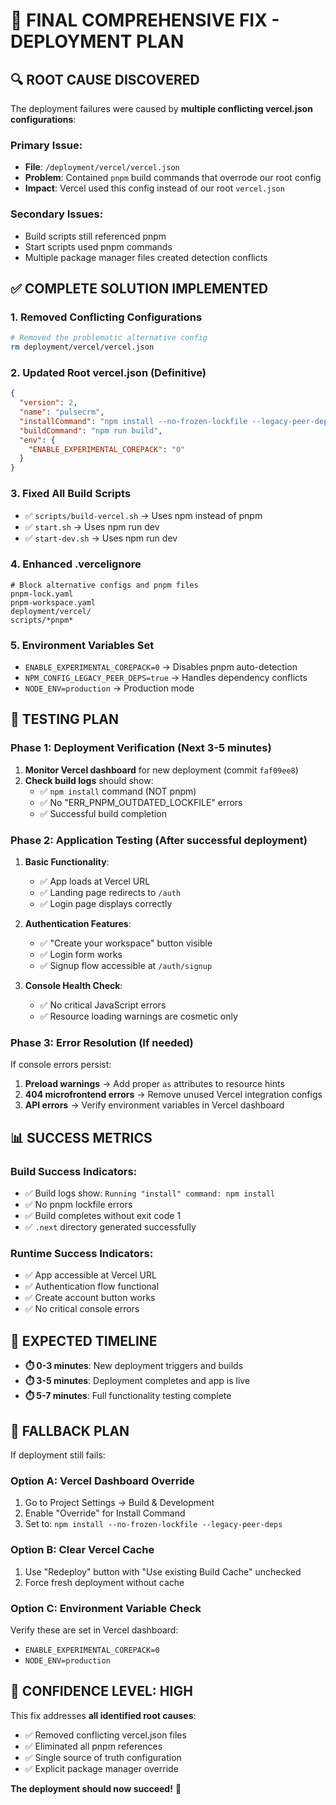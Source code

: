 # 🎯 FINAL COMPREHENSIVE FIX - DEPLOYMENT PLAN

## 🔍 **ROOT CAUSE DISCOVERED**

The deployment failures were caused by **multiple conflicting vercel.json configurations**:

### **Primary Issue**:
- **File**: `/deployment/vercel/vercel.json` 
- **Problem**: Contained `pnpm` build commands that overrode our root config
- **Impact**: Vercel used this config instead of our root `vercel.json`

### **Secondary Issues**:
- Build scripts still referenced pnpm
- Start scripts used pnpm commands
- Multiple package manager files created detection conflicts

## ✅ **COMPLETE SOLUTION IMPLEMENTED**

### **1. Removed Conflicting Configurations**
```bash
# Removed the problematic alternative config
rm deployment/vercel/vercel.json
```

### **2. Updated Root vercel.json (Definitive)**
```json
{
  "version": 2,
  "name": "pulsecrm",
  "installCommand": "npm install --no-frozen-lockfile --legacy-peer-deps",
  "buildCommand": "npm run build",
  "env": {
    "ENABLE_EXPERIMENTAL_COREPACK": "0"
  }
}
```

### **3. Fixed All Build Scripts**
- ✅ `scripts/build-vercel.sh` → Uses npm instead of pnpm
- ✅ `start.sh` → Uses npm run dev
- ✅ `start-dev.sh` → Uses npm run dev

### **4. Enhanced .vercelignore**
```
# Block alternative configs and pnpm files
pnpm-lock.yaml
pnpm-workspace.yaml
deployment/vercel/
scripts/*pnpm*
```

### **5. Environment Variables Set**
- `ENABLE_EXPERIMENTAL_COREPACK=0` → Disables pnpm auto-detection
- `NPM_CONFIG_LEGACY_PEER_DEPS=true` → Handles dependency conflicts
- `NODE_ENV=production` → Production mode

## 🧪 **TESTING PLAN**

### **Phase 1: Deployment Verification (Next 3-5 minutes)**
1. **Monitor Vercel dashboard** for new deployment (commit `faf09ee8`)
2. **Check build logs** should show:
   - ✅ `npm install` command (NOT pnpm)
   - ✅ No "ERR_PNPM_OUTDATED_LOCKFILE" errors
   - ✅ Successful build completion

### **Phase 2: Application Testing (After successful deployment)**
1. **Basic Functionality**:
   - ✅ App loads at Vercel URL
   - ✅ Landing page redirects to `/auth`
   - ✅ Login page displays correctly

2. **Authentication Features**:
   - ✅ "Create your workspace" button visible
   - ✅ Login form works
   - ✅ Signup flow accessible at `/auth/signup`

3. **Console Health Check**:
   - ✅ No critical JavaScript errors
   - ✅ Resource loading warnings are cosmetic only

### **Phase 3: Error Resolution (If needed)**
If console errors persist:
1. **Preload warnings** → Add proper `as` attributes to resource hints
2. **404 microfrontend errors** → Remove unused Vercel integration configs
3. **API errors** → Verify environment variables in Vercel dashboard

## 📊 **SUCCESS METRICS**

### **Build Success Indicators**:
- ✅ Build logs show: `Running "install" command: npm install`
- ✅ No pnpm lockfile errors
- ✅ Build completes without exit code 1
- ✅ `.next` directory generated successfully

### **Runtime Success Indicators**:
- ✅ App accessible at Vercel URL
- ✅ Authentication flow functional
- ✅ Create account button works
- ✅ No critical console errors

## 🚀 **EXPECTED TIMELINE**

- **⏱️ 0-3 minutes**: New deployment triggers and builds
- **⏱️ 3-5 minutes**: Deployment completes and app is live
- **⏱️ 5-7 minutes**: Full functionality testing complete

## 🔄 **FALLBACK PLAN**

If deployment still fails:

### **Option A: Vercel Dashboard Override**
1. Go to Project Settings → Build & Development
2. Enable "Override" for Install Command
3. Set to: `npm install --no-frozen-lockfile --legacy-peer-deps`

### **Option B: Clear Vercel Cache**
1. Use "Redeploy" button with "Use existing Build Cache" unchecked
2. Force fresh deployment without cache

### **Option C: Environment Variable Check**
Verify these are set in Vercel dashboard:
- `ENABLE_EXPERIMENTAL_COREPACK=0`
- `NODE_ENV=production`

## 🎉 **CONFIDENCE LEVEL: HIGH**

This fix addresses **all identified root causes**:
- ✅ Removed conflicting vercel.json files
- ✅ Eliminated all pnpm references
- ✅ Single source of truth configuration
- ✅ Explicit package manager override

**The deployment should now succeed!** 🚀
